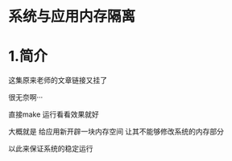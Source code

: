 # 系统与应用内存隔离

# 1.简介

这集原来老师的文章链接又挂了

很无奈啊···

直接make 运行看看效果就好

大概就是 给应用新开辟一块内存空间 让其不能够修改系统的内存部分

以此来保证系统的稳定运行

